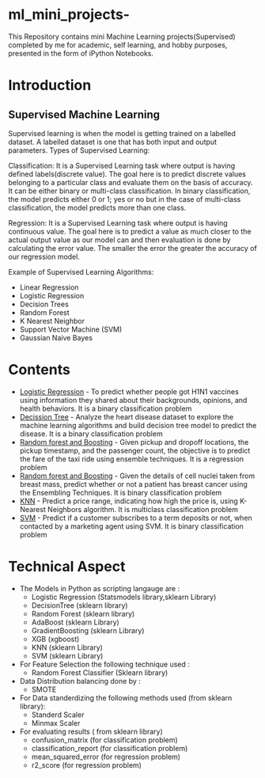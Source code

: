 # ml_mini_projects-
This Repository contains mini Machine Learning projects(Supervised) completed by me for academic, self learning, and hobby purposes, presented in the form of iPython Notebooks.

# Introduction 
## Supervised Machine Learning 
Supervised learning is when the model is getting trained on a labelled dataset. 
A labelled dataset is one that has both input and output parameters.
Types of Supervised Learning:  

Classification: It is a Supervised Learning task where output is having defined labels(discrete value). The goal here is to predict discrete values belonging to a particular class and evaluate them on the basis of accuracy. 
It can be either binary or multi-class classification. In binary classification, the model predicts either 0 or 1; yes or no but in the case of multi-class classification, the model predicts more than one class. 

Regression: It is a Supervised Learning task where output is having continuous value. The goal here is to predict a value as much closer to the actual output value as our model can and then evaluation is done by calculating the error value. The smaller the error the greater the accuracy of our regression model.

Example of Supervised Learning Algorithms:  

* Linear Regression
* Logistic Regression
* Decision Trees
* Random Forest
* K Nearest Neighbor
* Support Vector Machine (SVM)
* Gaussian Naive Bayes

# Contents 
* [Logistic Regression](https://github.com/kajalbhadanepatil/ml_mini_projects-/blob/main/project_logistic%20regression_h1n1%20vaccine.ipynb) - To predict whether people got H1N1 vaccines using information they shared about their backgrounds, opinions, and health behaviors.
It is a binary classification problem
* [Decission Tree](https://github.com/kajalbhadanepatil/ml_mini_projects-/blob/main/project_decision_tree_heart%20attack.ipynb) - Analyze the heart disease dataset to explore the machine learning algorithms and build decision tree model to predict the disease.
It is a binary classification problem
* [Random forest and Boosting](https://github.com/kajalbhadanepatil/ml_mini_projects-/blob/main/project_ensemble_regresson_taxifare%20price.ipynb) - Given pickup and dropoff locations, the pickup timestamp, and the passenger count, the objective is to predict the fare of the taxi ride using ensemble techniques. It is a regression problem 
* [Random forest and Boosting](https://github.com/kajalbhadanepatil/ml_mini_projects-/blob/main/project_ensemble_classification_breast_cancer.ipynb) -  Given the details of cell nuclei taken from breast mass, predict whether or not a patient has breast cancer using the Ensembling Techniques. It is binary classification problem
* [KNN](https://github.com/kajalbhadanepatil/ml_mini_projects-/blob/main/project_knn_mobilePricePrediction.ipynb) - Predict a price range, indicating how high the price is, using K-Nearest Neighbors algorithm. It is multiclass classification problem 
* [SVM](https://github.com/kajalbhadanepatil/ml_mini_projects-/blob/main/project_svm_termdeposit.ipynb) - Predict if a customer subscribes to a term deposits or not, when contacted by a marketing agent using SVM. It is binary classification problem

# Technical Aspect

* The Models in Python as scripting langauge are :
  * Logistic Regression (Statsmodels library,sklearn Library)
  * DecisionTree (sklearn library) 
  * Random Forest (sklearn library) 
  * AdaBoost (sklearn Library)
  * GradientBoosting (sklearn Library)
  * XGB (xgboost)
  * KNN (sklearn Library)
  * SVM (sklearn Library)
* For Feature Selection the following technique used :
  * Random Forest Classifier (Sklearn library)
* Data Distribution balancing done by :
  * SMOTE
* For Data standerdizing the following methods used (from sklearn library):
  * Standerd Scaler
  * Minmax Scaler
* For evaluating results ( from sklearn library)
  * confusion_matrix (for classification problem) 
  * classification_report (for classification problem)
  * mean_squared_error (for regression problem)
  * r2_score (for regression problem)







